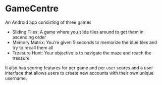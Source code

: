 # GameCentre
An Android app consisting of three games
- Sliding Tiles: A game where you slide tiles around to get them in ascending order
- Memory Matrix: You're given 5 seconds to memorize the blue tiles and try to recall them all
- Treasure Hunt: Your objective is to navigate the maze and reach the treasure

It also has scoring features for per game and per user scores and a user interface
that allows users to create new accounts with their own unique username.
